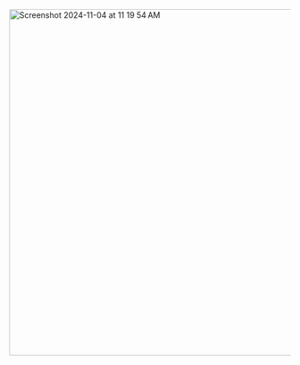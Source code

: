 <img width="621" alt="Screenshot 2024-11-04 at 11 19 54 AM" src="https://github.com/user-attachments/assets/822cdca6-94d0-45d8-98df-bced543487c1">
